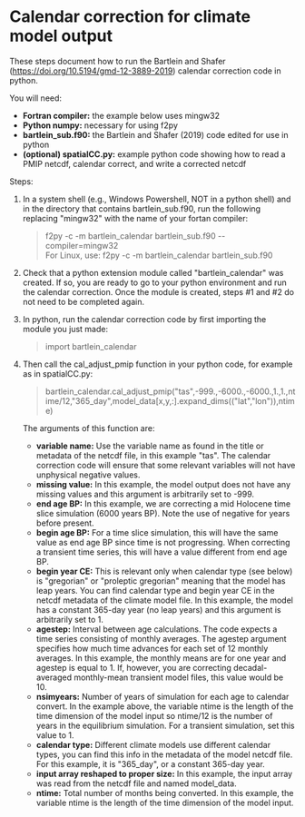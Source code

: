 # Calendar correction for climate model output
These steps document how to run the Bartlein and Shafer (https://doi.org/10.5194/gmd-12-3889-2019) calendar correction code in python.  

You will need:  
- <b>Fortran compiler:</b> the example below uses mingw32 
- <b>Python numpy:</b> necessary for using f2py  
- <b>bartlein_sub.f90:</b> the Bartlein and Shafer (2019) code edited for use in python
- <b>(optional) spatialCC.py:</b> example python code showing how to read a PMIP netcdf, calendar correct, and write a corrected netcdf

Steps: 
1. In a system shell (e.g., Windows Powershell, NOT in a python shell) and in the directory that contains bartlein_sub.f90, run the following replacing "mingw32" with the name of your fortan compiler:
    > f2py -c -m bartlein_calendar bartlein_sub.f90 --compiler=mingw32   
For Linux, use:
    > f2py -c -m bartlein_calendar bartlein_sub.f90
2. Check that a python extension module called "bartlein_calendar" was created. If so, you are ready to go to your python environment and run the calendar correction. Once the module is created, steps #1 and #2 do not need to be completed again.
3. In python, run the calendar correction code by first importing the module you just made:
    > import bartlein_calendar  
4. Then call the cal_adjust_pmip function in your python code, for example as in spatialCC.py:
    > bartlein_calendar.cal_adjust_pmip("tas",-999.,-6000.,-6000.,1.,1.,ntime/12,"365_day",model_data[x,y,:].expand_dims(("lat","lon")),ntime)  

   The arguments of this function are:   
   
    - <b>variable name:</b> Use the variable name as found in the title or metadata of the netcdf file, in this example "tas". The calendar correction code will ensure that some relevant variables will not have unphysical negative values.  
    - <b>missing value:</b> In this example, the model output does not have any missing values and this argument is arbitrarily set to -999.  
    - <b>end age BP:</b> In this example, we are correcting a mid Holocene time slice simulation (6000 years BP). Note the use of negative for years before present.  
    - <b>begin age BP:</b> For a time slice simulation, this will have the same value as end age BP since time is not progressing. When correcting a transient time series, this will have a value different from end age BP.  
    - <b>begin year CE:</b> This is relevant only when calendar type (see below) is "gregorian" or "proleptic gregorian" meaning that the model has leap years. You can find calendar type and begin year CE in the netcdf metadata of the climate model file. In this example, the model has a constant 365-day year (no leap years) and this argument is arbitrarily set to 1.  
    - <b>agestep:</b> Interval between age calculations. The code expects a time series consisting of monthly averages. The agestep argument specifies how much time advances for each set of 12 monthly averages. In this example, the monthly means are for one year and agestep is equal to 1. If, however, you are correcting decadal-averaged monthly-mean transient model files, this value would be 10.  
    - <b>nsimyears:</b> Number of years of simulation for each age to calendar convert. In the example above, the variable ntime is the length of the time dimension of the model input so ntime/12 is the number of years in the equilibrium simulation. For a transient simulation, set this value to 1.   
    - <b>calendar type:</b> Different climate models use different calendar types, you can find this info in the metadata of the model netcdf file. For this example, it is "365_day", or a constant 365-day year.   
    - <b>input array reshaped to proper size:</b> In this example, the input array was read from the netcdf file and named model_data.  
    - <b>ntime:</b> Total number of months being converted. In this example, the variable ntime is the length of the time dimension of the model input.  
